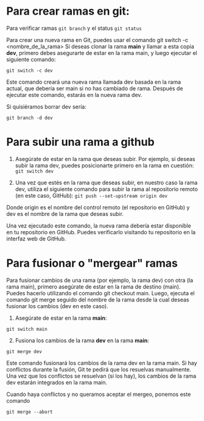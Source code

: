 # Para crear ramas en git:

Para verificar ramas `git branch` y el status `git status`

Para crear una nueva rama en Git, puedes usar el comando git switch -c <nombre_de_la_rama> Si deseas clonar la rama **main** y llamar a esta copia **dev**, primero debes asegurarte de estar en la rama main, y luego ejecutar el siguiente comando:

`git switch -c dev`

Este comando creará una nueva rama llamada dev basada en la rama actual, que debería ser main si no has cambiado de rama. Después de ejecutar este comando, estarás en la nueva rama dev.

Si quisiéramos borrar dev sería:

`git branch -d dev`

# Para subir una rama a github

1. Asegúrate de estar en la rama que deseas subir. Por ejemplo, si deseas subir la rama dev, puedes posicionarte primero en la rama en cuestión:
   `git switch dev`

2. Una vez que estés en la rama que deseas subir, en nuestro caso la rama dev, utiliza el siguiente comando para subir la rama al repositorio remoto (en este caso, GitHub):
   `git push --set-upstream origin dev`

Donde origin es el nombre del control remoto (el repositorio en GitHub) y dev es el nombre de la rama que deseas subir.

Una vez ejecutado este comando, la nueva rama debería estar disponible en tu repositorio en GitHub. Puedes verificarlo visitando tu repositorio en la interfaz web de GitHub.

# Para fusionar o "mergear" ramas

Para fusionar cambios de una rama (por ejemplo, la rama dev) con otra (la rama main), primero asegúrate de estar en la rama de destino (main). Puedes hacerlo utilizando el comando git checkout main. Luego, ejecuta el comando git merge seguido del nombre de la rama desde la cual deseas fusionar los cambios (dev en este caso).

1. Asegúrate de estar en la rama **main**:

`git switch main`

2. Fusiona los cambios de la rama **dev** en la rama **main**:

`git merge dev`

Este comando fusionará los cambios de la rama dev en la rama main. Si hay conflictos durante la fusión, Git te pedirá que los resuelvas manualmente. Una vez que los conflictos se resuelvan (si los hay), los cambios de la rama dev estarán integrados en la rama main.

Cuando haya conflictos y no queramos aceptar el mergeo, ponemos este comando

`git merge --abort`
